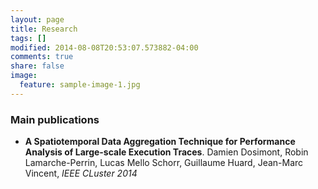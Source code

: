 ```yaml
---
layout: page
title: Research
tags: []
modified: 2014-08-08T20:53:07.573882-04:00
comments: true
share: false
image:
  feature: sample-image-1.jpg
---
```


### Main publications

- **A Spatiotemporal Data Aggregation Technique for Performance Analysis of Large-scale Execution Traces**. Damien Dosimont, Robin Lamarche-Perrin, Lucas Mello Schorr, Guillaume Huard, Jean-Marc Vincent, *IEEE CLuster 2014*
